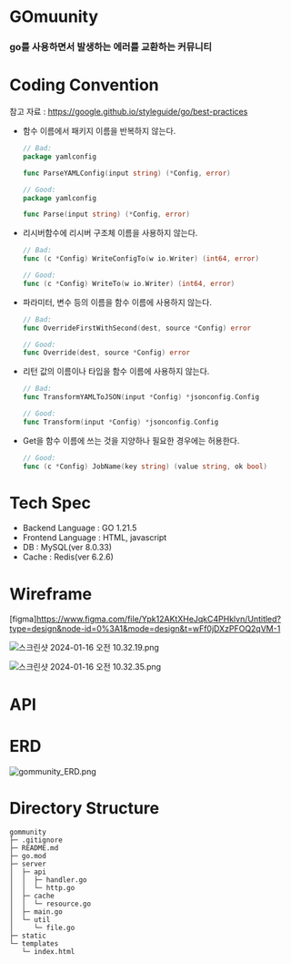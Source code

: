 # GOmuunity

### go를 사용하면서 발생하는 에러를 교환하는 커뮤니티

# Coding Convention

참고 자료 : https://google.github.io/styleguide/go/best-practices

- 함수 이름에서 패키지 이름을 반복하지 않는다.

  ```go
  // Bad:
  package yamlconfig

  func ParseYAMLConfig(input string) (*Config, error)

  // Good:
  package yamlconfig

  func Parse(input string) (*Config, error)
  ```

- 리시버함수에 리시버 구조체 이름을 사용하지 않는다.

  ```go
  // Bad:
  func (c *Config) WriteConfigTo(w io.Writer) (int64, error)

  // Good:
  func (c *Config) WriteTo(w io.Writer) (int64, error)
  ```

- 파라미터, 변수 등의 이름을 함수 이름에 사용하지 않는다.

  ```go
  // Bad:
  func OverrideFirstWithSecond(dest, source *Config) error

  // Good:
  func Override(dest, source *Config) error
  ```

- 리턴 값의 이름이나 타입을 함수 이름에 사용하지 않는다.

  ```go
  // Bad:
  func TransformYAMLToJSON(input *Config) *jsonconfig.Config

  // Good:
  func Transform(input *Config) *jsonconfig.Config
  ```

- Get을 함수 이름에 쓰는 것을 지양하나 필요한 경우에는 허용한다.

  ```go
  // Good:
  func (c *Config) JobName(key string) (value string, ok bool)

  ```

# Tech Spec

- Backend Language : GO 1.21.5
- Frontend Language : HTML, javascript
- DB : MySQL(ver 8.0.33)
- Cache : Redis(ver 6.2.6)

# Wireframe

[figma]https://www.figma.com/file/Ypk12AKtXHeJqkC4PHklvn/Untitled?type=design&node-id=0%3A1&mode=design&t=wFf0jDXzPFOQ2qVM-1

![스크린샷 2024-01-16 오전 10.32.19.png](https://prod-files-secure.s3.us-west-2.amazonaws.com/41e7b361-b2f9-488e-a1c9-a6387c941d75/6740a8a5-cd8f-4fa5-b1d5-4b94d86ae0ea/%E1%84%89%E1%85%B3%E1%84%8F%E1%85%B3%E1%84%85%E1%85%B5%E1%86%AB%E1%84%89%E1%85%A3%E1%86%BA_2024-01-16_%E1%84%8B%E1%85%A9%E1%84%8C%E1%85%A5%E1%86%AB_10.32.19.png)

![스크린샷 2024-01-16 오전 10.32.35.png](https://prod-files-secure.s3.us-west-2.amazonaws.com/41e7b361-b2f9-488e-a1c9-a6387c941d75/34332050-31f5-45ed-95d1-84ae5329be44/%E1%84%89%E1%85%B3%E1%84%8F%E1%85%B3%E1%84%85%E1%85%B5%E1%86%AB%E1%84%89%E1%85%A3%E1%86%BA_2024-01-16_%E1%84%8B%E1%85%A9%E1%84%8C%E1%85%A5%E1%86%AB_10.32.35.png)

# API

# ERD

![gommunity_ERD.png](https://prod-files-secure.s3.us-west-2.amazonaws.com/41e7b361-b2f9-488e-a1c9-a6387c941d75/601884f7-f569-4da7-9f7f-dff4592cd199/gommunity_ERD.png)

# Directory Structure

```
gommunity
├─ .gitignore
├─ README.md
├─ go.mod
├─ server
│  ├─ api
│  │  ├─ handler.go
│  │  └─ http.go
│  ├─ cache
│  │  └─ resource.go
│  ├─ main.go
│  └─ util
│     └─ file.go
├─ static
└─ templates
   └─ index.html

```
